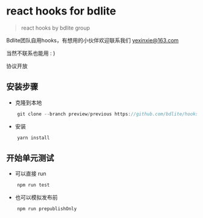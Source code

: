 # react hooks for bdlite

> react hooks by bdlite group

Bdlite团队自用hooks，有想用的小伙伴欢迎联系我们 yexinxie@163.com

当然不联系也能用 : )

协议开放


## 安装步骤

- 克隆到本地

```javascript
    git clone --branch preview/previous https://github.com/bdlite/hooks.git
```

- 安装

```javascript
    yarn install
```

## 开始单元测试

- 可以直接 run

```javascript
    npm run test
```

- 也可以模拟发布前

```javascript
    npm run prepublishOnly
```